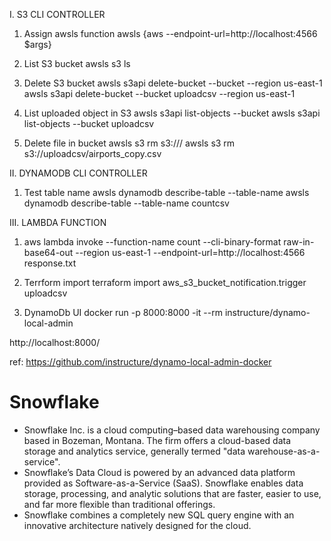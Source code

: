 I. S3 CLI CONTROLLER 

1. Assign awsls
   function awsls {aws --endpoint-url=http://localhost:4566 $args}


2. List S3 bucket
   awsls s3 ls

3. Delete S3 bucket
   awsls s3api delete-bucket --bucket <bucket-name> --region us-east-1
   awsls s3api delete-bucket --bucket uploadcsv --region us-east-1

4. List uploaded object in S3
   awsls s3api list-objects --bucket <bucket-name>
   awsls s3api list-objects --bucket uploadcsv

5. Delete file in bucket
   awsls s3 rm s3://<bucket-name>/<file-in-bucket-name>
   awsls s3 rm s3://uploadcsv/airports_copy.csv

II. DYNAMODB CLI CONTROLLER 

1. Test table name
    awsls dynamodb describe-table --table-name <table-name>
    awsls dynamodb describe-table --table-name countcsv

III. LAMBDA FUNCTION 
1. aws lambda invoke --function-name count --cli-binary-format raw-in-base64-out --region us-east-1 --endpoint-url=http://localhost:4566 response.txt
2. Terrform import 
terraform import aws_s3_bucket_notification.trigger uploadcsv

3. DynamoDb UI
docker run -p 8000:8000 -it --rm instructure/dynamo-local-admin

http://localhost:8000/

ref: https://github.com/instructure/dynamo-local-admin-docker

# Snowflake 
- Snowflake Inc. is a cloud computing–based data warehousing company based in Bozeman, Montana. The firm offers a cloud-based data storage and analytics service, generally termed "data warehouse-as-a-service".
- Snowflake’s Data Cloud is powered by an advanced data platform provided as Software-as-a-Service (SaaS). Snowflake enables data storage, processing, and analytic solutions that are faster, easier to use, and far more flexible than traditional offerings.
- Snowflake combines a completely new SQL query engine with an innovative architecture natively designed for the cloud. 